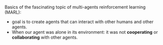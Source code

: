 <!-- 1404-07-09 -->
Basics of the fascinating topic of multi-agents reinforcement learning (MARL):
- goal is to create agents that can interact with other humans and other agents.
- When our agent was alone in its environment: it was not **cooperating** or **collaborating** with other agents.
